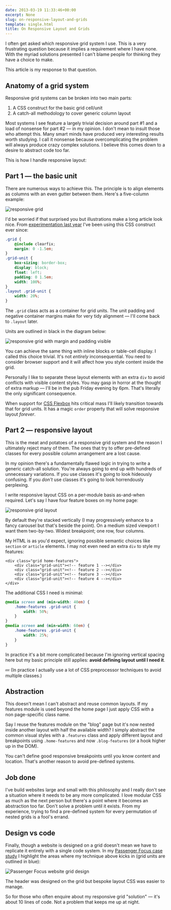 ```yaml
---
date: 2013-03-19 11:33:46+00:00
excerpt: None
slug: on-responsive-layout-and-grids
template: single.html
title: On Responsive Layout and Grids
---
```


I often get asked which responsive grid system I use. This is a very frustrating question because it implies a requirement where I have none. With the myriad solutions presented I can't blame people for thinking they have a choice to make.

This article is my response to that question.

## Anatomy of a grid system

Responsive grid systems can be broken into two main parts:

1. A CSS construct for the basic grid cell/unit
2. A catch-all methodology to cover generic column layout


Most systems I see feature a largely trivial decision around part #1 and a load of nonsense for part #2 — in my opinion. I don't mean to insult those who attempt this. Many smart minds have produced very interesting results worth studying. I call it nonsense because overcomplicating the problem will always produce crazy complex solutions. I believe this comes down to a desire to abstract code too far.

This is how I handle responsive layout:

## Part 1 — the basic unit

There are numerous ways to achieve this. The principle is to align elements as columns with an even gutter between them. Here's a five-column example:

![responsive grid](/images/2013/03/basic-grid.svg)

I'd be worried if that surprised you but illustrations make a long article look nice. From [experimentation last year](/2012/03/27/introducing-shiro/) I've been using this CSS construct ever since:

````css
.grid {
    @include clearfix;
    margin: 0 -1.5em;
}
.grid-unit {
    box-sizing: border-box;
    display: block;
    float: left;
    padding: 0 1.5em;
    width: 100%;
}
.layout .grid-unit {
    width: 20%;
}
````

The `.grid` class acts as a container for grid units. The unit padding and negative container margins make for very tidy alignment — I'll come back to `.layout` later.

Units are outlined in black in the diagram below:

![responsive grid with margin and padding visible](/images/2013/03/basic-grid-unit.svg)

You can achieve the same thing with inline blocks or table-cell display. I called this choice trivial. It's not _entirely_ inconsequential. You need to consider browser support and it will affect how you style content inside the grid.

Personally I like to separate these layout elements with an extra `div` to avoid conflicts with visible content styles. You may gasp in horror at the thought of extra markup — I'll be in the pub Friday evening by 6pm. That's literally the only significant consequence.

When support for [CSS Flexbox](http://www.w3.org/TR/css3-flexbox/) hits critical mass I'll likely transition towards that for grid units. It has a magic `order` property that will solve responsive layout _forever_.

## Part 2 — responsive layout

This is the meat and potatoes of a responsive grid system and the reason I ultimately reject many of them. The ones that try to offer pre-defined classes for every possible column arrangement are a lost cause.

In my opinion there's a fundamentally flawed logic in trying to write a generic catch-all solution. You're always going to end up with hundreds of unnecessary variations. If you use classes it's going to look hideously confusing. If you _don't_ use classes it's going to look horrendously perplexing.

I write responsive layout CSS on a per-module basis as-and-when required. Let's say I have four feature boxes on my home page:

![responsive grid layout](/images/2013/03/grid-layout.svg)

By default they're stacked vertically (I may progressively enhance to a fancy carousel but that's beside the point). On a medium sized viewport I want them two-by-two. Widest breakpoint; one row, four columns.

My HTML is as you'd expect, ignoring possible semantic choices like `section` or `article` elements. I may not even need an extra `div` to style my features:

````markup
<div class="grid home-features">
    <div class="grid-unit"><!-- feature 1 --></div>
    <div class="grid-unit"><!-- feature 2 --></div>
    <div class="grid-unit"><!-- feature 3 --></div>
    <div class="grid-unit"><!-- feature 4 --></div>
</div>
````

The additional CSS I need is minimal:

````css
@media screen and (min-width: 40em) {
    .home-features .grid-unit {
        width: 50%;
    }
}
@media screen and (min-width: 60em) {
    .home-features .grid-unit {
        width: 25%;
    }
}
````

In practice it's a bit more complicated because I'm ignoring vertical spacing here but my basic principle still applies: **avoid defining layout until I need it**.

💤 (In practice I actually use a lot of CSS preprocessor techniques to avoid multiple classes.)

## Abstraction

This doesn't mean I can't abstract and reuse common layouts. If my features module is used beyond the home page I just apply CSS with a non page-specific class name.

Say I reuse the features module on the "blog" page but it's now nested inside another layout with half the available width? I simply abstract the common visual styles with a `.features` class and apply different layout and breakpoints using `.home-features` and now `.blog-features` (or a hook higher up in the DOM).

You can't define good responsive breakpoints until you know content and location. That's another reason to avoid pre-defined systems.

## Job done

I've build websites large and small with this philosophy and I really don't see a situation where it needs to be any more complicated. I love modular CSS as much as the next person but there's a point where it becomes an abstraction too far. Don't solve a problem until it exists. From my experience, trying to find a pre-defined system for every permutation of nested grids is a fool's errand.

## Design vs code

Finally, though a website is designed on a grid doesn't mean we have to replicate it entirely with a single code system. In my [Passenger Focus case study](/2012/06/17/passenger-focus-responsive-web-design-case-study/) I highlight the areas where my technique above kicks in (grid units are outlined in blue):

![Passenger Focus website grid design](/images/2012/06/pf-grid.png)

The header was designed on the grid but bespoke layout CSS was easier to manage.

So for those who often enquire about my responsive grid "solution" — it's about 10 lines of code. Not a problem that keeps me up at night.
